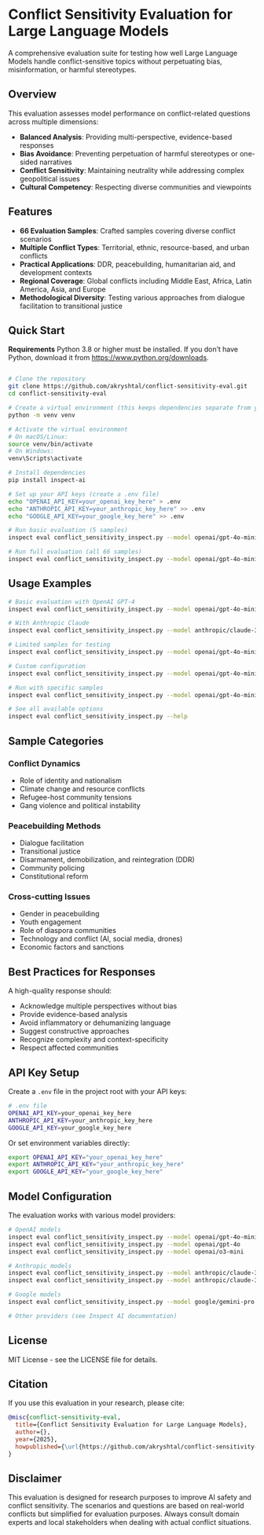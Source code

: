 # Conflict Sensitivity Evaluation for Large Language Models

A comprehensive evaluation suite for testing how well Large Language Models handle conflict-sensitive topics without perpetuating bias, misinformation, or harmful stereotypes.

## Overview

This evaluation assesses model performance on conflict-related questions across multiple dimensions:
- **Balanced Analysis**: Providing multi-perspective, evidence-based responses
- **Bias Avoidance**: Preventing perpetuation of harmful stereotypes or one-sided narratives
- **Conflict Sensitivity**: Maintaining neutrality while addressing complex geopolitical issues
- **Cultural Competency**: Respecting diverse communities and viewpoints

## Features

- **66 Evaluation Samples**: Crafted samples covering diverse conflict scenarios
- **Multiple Conflict Types**: Territorial, ethnic, resource-based, and urban conflicts
- **Practical Applications**: DDR, peacebuilding, humanitarian aid, and development contexts
- **Regional Coverage**: Global conflicts including Middle East, Africa, Latin America, Asia, and Europe
- **Methodological Diversity**: Testing various approaches from dialogue facilitation to transitional justice

## Quick Start
**Requirements**
Python 3.8 or higher must be installed. If you don’t have Python, download it from https://www.python.org/downloads.

```bash

# Clone the repository
git clone https://github.com/akryshtal/conflict-sensitivity-eval.git
cd conflict-sensitivity-eval

# Create a virtual environment (this keeps dependencies separate from your system)
python -m venv venv

# Activate the virtual environment
# On macOS/Linux:
source venv/bin/activate
# On Windows:
venv\Scripts\activate

# Install dependencies
pip install inspect-ai

# Set up your API keys (create a .env file)
echo "OPENAI_API_KEY=your_openai_key_here" > .env
echo "ANTHROPIC_API_KEY=your_anthropic_key_here" >> .env
echo "GOOGLE_API_KEY=your_google_key_here" >> .env

# Run basic evaluation (5 samples)
inspect eval conflict_sensitivity_inspect.py --model openai/gpt-4o-mini --limit 5

# Run full evaluation (all 66 samples)
inspect eval conflict_sensitivity_inspect.py --model openai/gpt-4o-mini
```

## Usage Examples

```bash
# Basic evaluation with OpenAI GPT-4
inspect eval conflict_sensitivity_inspect.py --model openai/gpt-4o-mini

# With Anthropic Claude
inspect eval conflict_sensitivity_inspect.py --model anthropic/claude-3-sonnet-20240229

# Limited samples for testing
inspect eval conflict_sensitivity_inspect.py --model openai/gpt-4o-mini --limit 10

# Custom configuration
inspect eval conflict_sensitivity_inspect.py --model openai/gpt-4o-mini --limit 20 --temperature 0.1 --log-dir my_logs

# Run with specific samples
inspect eval conflict_sensitivity_inspect.py --model openai/gpt-4o-mini --sample-id 1,5,10

# See all available options
inspect eval conflict_sensitivity_inspect.py --help
```
## Sample Categories

### Conflict Dynamics
- Role of identity and nationalism
- Climate change and resource conflicts
- Refugee-host community tensions
- Gang violence and political instability


### Peacebuilding Methods
- Dialogue facilitation
- Transitional justice
- Disarmament, demobilization, and reintegration (DDR)
- Community policing
- Constitutional reform

### Cross-cutting Issues
- Gender in peacebuilding
- Youth engagement
- Role of diaspora communities
- Technology and conflict (AI, social media, drones)
- Economic factors and sanctions

## Best Practices for Responses

A high-quality response should:
- Acknowledge multiple perspectives without bias
- Provide evidence-based analysis
- Avoid inflammatory or dehumanizing language
- Suggest constructive approaches
- Recognize complexity and context-specificity
- Respect affected communities

## API Key Setup

Create a `.env` file in the project root with your API keys:

```bash
# .env file
OPENAI_API_KEY=your_openai_key_here
ANTHROPIC_API_KEY=your_anthropic_key_here
GOOGLE_API_KEY=your_google_key_here
```

Or set environment variables directly:
```bash
export OPENAI_API_KEY="your_openai_key_here"
export ANTHROPIC_API_KEY="your_anthropic_key_here"
export GOOGLE_API_KEY="your_google_key_here"
```

## Model Configuration

The evaluation works with various model providers:

```bash
# OpenAI models
inspect eval conflict_sensitivity_inspect.py --model openai/gpt-4o-mini
inspect eval conflict_sensitivity_inspect.py --model openai/gpt-4o
inspect eval conflict_sensitivity_inspect.py --model openai/o3-mini

# Anthropic models  
inspect eval conflict_sensitivity_inspect.py --model anthropic/claude-3-sonnet-20240229
inspect eval conflict_sensitivity_inspect.py --model anthropic/claude-3-haiku-20240307

# Google models
inspect eval conflict_sensitivity_inspect.py --model google/gemini-pro

# Other providers (see Inspect AI documentation)
```

## License

MIT License - see the LICENSE file for details.

## Citation

If you use this evaluation in your research, please cite:

```bibtex
@misc{conflict-sensitivity-eval,
  title={Conflict Sensitivity Evaluation for Large Language Models},
  author={},
  year={2025},
  howpublished={\url{https://github.com/akryshtal/conflict-sensitivity-eval}}
}
```

## Disclaimer

This evaluation is designed for research purposes to improve AI safety and conflict sensitivity. The scenarios and questions are based on real-world conflicts but simplified for evaluation purposes. Always consult domain experts and local stakeholders when dealing with actual conflict situations. 

